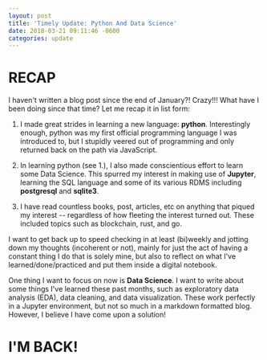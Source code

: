 ```yaml
---
layout: post
title: 'Timely Update: Python And Data Science'
date: 2018-03-21 09:11:46 -0600
categories: update
---
```


# RECAP

I haven't written a blog post since the end of January?! Crazy!!!
What have I been doing since that time? Let me recap it in list form:

1. I made great strides in learning a new language: **python**. Interestingly enough, python was my first official programming language I was introduced to, but I stupidly veered out of programming and only returned back on the path via JavaScript.

2. In learning python (see 1.), I also made conscientious effort to learn some Data Science. This spurred my interest in making use of **Jupyter**, learning the SQL language and some of its various RDMS including **postgresql** and **sqlite3**.

3. I have read countless books, post, articles, etc on anything that piqued my interest -- regardless of how fleeting the interest turned out. These included topics such as blockchain, rust, and go.

I want to get back up to speed checking in at least (bi)weekly and jotting down my thoughts (incoherent or not), mainly for just the act of having a constant thing I do that is solely mine, but also to reflect on what I've learned/done/practiced and put them inside a digital notebook.

One thing I want to focus on now is **Data Science**. I want to write about some things I've learned these past months, such as exploratory data analysis (EDA), data cleaning, and data visualization. These work perfectly in a Jupyter environment, but not so much in a markdown formatted blog. However, I believe I have come upon a solution!

# I'M BACK!
